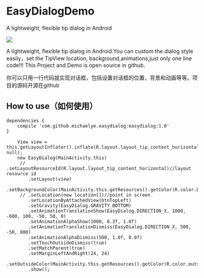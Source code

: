 # EasyDialogDemo
A lightweight, flexible tip dialog in Android

![](http://ww2.sinaimg.cn/large/97dd5cddjw1erfk00pua1g20hs0qou0y.gif)


A lightweight, flexible tip dialog in Android.You can custom the dialog style easily，set the TipView location, background,animations,just only one line code!!!
This Project and Demo is open source in github.

你可以只用一行代码就实现对话框，包括设置对话框的位置，背景和动画等等。项目的源码开源在github

## How to use（如何使用）

    dependencies {
        compile 'com.github.michaelye.easydialog:easydialog:1.0'
    }

        View view = this.getLayoutInflater().inflate(R.layout.layout_tip_content_horizontal, null);
        new EasyDialog(MainActivity.this)
         // .setLayoutResourceId(R.layout.layout_tip_content_horizontal)//layout resource id
            .setLayout(view)
            .setBackgroundColor(MainActivity.this.getResources().getColor(R.color.background_color_black))
         // .setLocation(new location[])//point in screen
            .setLocationByAttachedView(btnTopLeft)
            .setGravity(EasyDialog.GRAVITY_BOTTOM)
            .setAnimationTranslationShow(EasyDialog.DIRECTION_X, 1000, -600, 100, -50, 50, 0)
            .setAnimationAlphaShow(1000, 0.3f, 1.0f)
            .setAnimationTranslationDismiss(EasyDialog.DIRECTION_X, 500, -50, 800)
            .setAnimationAlphaDismiss(500, 1.0f, 0.0f)
            .setTouchOutsideDismiss(true)
            .setMatchParent(true)
            .setMarginLeftAndRight(24, 24)
            .setOutsideColor(MainActivity.this.getResources().getColor(R.color.outside_color_trans))
            .show();







